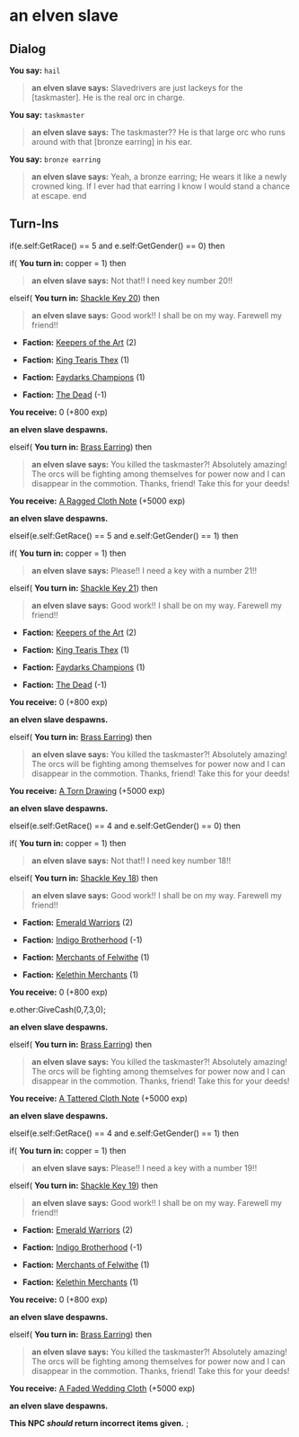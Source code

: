 # an elven slave
## Dialog

**You say:** `hail`



>**an elven slave says:** Slavedrivers are just lackeys for the [taskmaster]. He is the real orc in charge.

**You say:** `taskmaster`



>**an elven slave says:** The taskmaster?? He is that large orc who runs around with that [bronze earring] in his ear.

**You say:** `bronze earring`



>**an elven slave says:** Yeah, a bronze earring; He wears it like a newly crowned king. If I ever had that earring I know I would stand a chance at escape.
end

## Turn-Ins






if(e.self:GetRace() == 5 and e.self:GetGender() == 0) then 


if( **You turn in:** copper = 1) then



>**an elven slave says:** Not that!! I need key number 20!!


elseif( **You turn in:** [Shackle Key 20](/item/20020)) then



>**an elven slave says:** Good work!! I shall be on my way. Farewell my friend!!



* __Faction:__ [Keepers of the Art](/faction/275) (2)



* __Faction:__ [King Tearis Thex](/faction/279) (1)



* __Faction:__ [Faydarks Champions](/faction/246) (1)



* __Faction:__ [The Dead](/faction/239) (-1)



 **You receive:** 0 (+800 exp)



**an elven slave despawns.**


elseif( **You turn in:** [Brass Earring](/item/10351)) then



>**an elven slave says:** You killed the taskmaster?!  Absolutely amazing! The orcs will be fighting among themselves for power now and I can disappear in the commotion. Thanks, friend! Take this for your deeds!



 **You receive:**  [A Ragged Cloth Note](/item/18901) (+5000 exp)



**an elven slave despawns.**




elseif(e.self:GetRace() == 5 and e.self:GetGender() == 1) then 


if( **You turn in:** copper = 1) then



>**an elven slave says:** Please!! I need a key with a number 21!!


elseif( **You turn in:** [Shackle Key 21](/item/20021)) then



>**an elven slave says:** Good work!! I shall be on my way. Farewell my friend!!



* __Faction:__ [Keepers of the Art](/faction/275) (2)



* __Faction:__ [King Tearis Thex](/faction/279) (1)



* __Faction:__ [Faydarks Champions](/faction/246) (1)



* __Faction:__ [The Dead](/faction/239) (-1)



 **You receive:** 0 (+800 exp)



**an elven slave despawns.**


elseif( **You turn in:** [Brass Earring](/item/10351)) then



>**an elven slave says:** You killed the taskmaster?!  Absolutely amazing! The orcs will be fighting among themselves for power now and I can disappear in the commotion. Thanks, friend! Take this for your deeds!



 **You receive:**  [A Torn Drawing](/item/18902) (+5000 exp)



**an elven slave despawns.**




elseif(e.self:GetRace() == 4 and e.self:GetGender() == 0) then 


if( **You turn in:** copper = 1) then



>**an elven slave says:** Not that!! I need key number 18!!


elseif( **You turn in:** [Shackle Key 18](/item/20018)) then



>**an elven slave says:** Good work!! I shall be on my way. Farewell my friend!!



* __Faction:__ [Emerald Warriors](/faction/326) (2)



* __Faction:__ [Indigo Brotherhood](/faction/270) (-1)



* __Faction:__ [Merchants of Felwithe](/faction/325) (1)



* __Faction:__ [Kelethin Merchants](/faction/276) (1)



 **You receive:** 0 (+800 exp)



e.other:GiveCash(0,7,3,0);



**an elven slave despawns.**


elseif( **You turn in:** [Brass Earring](/item/10351)) then



>**an elven slave says:** You killed the taskmaster?!  Absolutely amazing! The orcs will be fighting among themselves for power now and I can disappear in the commotion. Thanks, friend! Take this for your deeds!



 **You receive:**  [A Tattered Cloth Note](/item/18903) (+5000 exp)



**an elven slave despawns.**




elseif(e.self:GetRace() == 4 and e.self:GetGender() == 1) then 


if( **You turn in:** copper = 1) then



>**an elven slave says:** Please!! I need a key with a number 19!!


elseif( **You turn in:** [Shackle Key 19](/item/20019)) then



>**an elven slave says:** Good work!! I shall be on my way. Farewell my friend!!



* __Faction:__ [Emerald Warriors](/faction/326) (2)



* __Faction:__ [Indigo Brotherhood](/faction/270) (-1)



* __Faction:__ [Merchants of Felwithe](/faction/325) (1)



* __Faction:__ [Kelethin Merchants](/faction/276) (1)



 **You receive:** 0 (+800 exp)



**an elven slave despawns.**


elseif( **You turn in:** [Brass Earring](/item/10351)) then



>**an elven slave says:** You killed the taskmaster?!  Absolutely amazing! The orcs will be fighting among themselves for power now and I can disappear in the commotion. Thanks, friend! Take this for your deeds!



 **You receive:**  [A Faded Wedding Cloth](/item/18904) (+5000 exp)



**an elven slave despawns.**




**This NPC *should* return incorrect items given.**
;